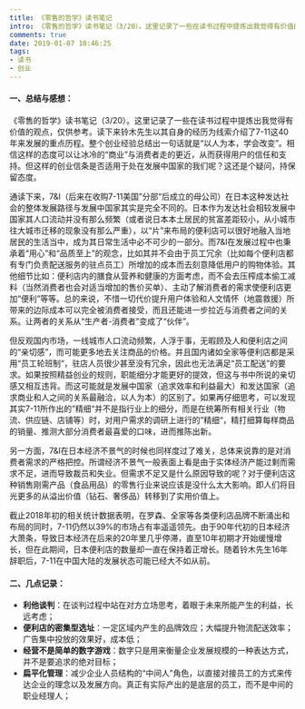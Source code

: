```yaml
---
title: 《零售的哲学》读书笔记
intro: 《零售的哲学》读书笔记（3/20）。这里记录了一些在读书过程中提炼出我觉得有价值的观点，仅供参考。读下来铃木先生以其自身的经历为线索介绍了7-11这40年来发展的重点历程。整个创业经验总结出一句话就是“以人为本，学会改变”。相信这样的态度可以让冰冷的“商业”与消费者走的更近，从而获得用户的信任和支持。但这样的创业信条是否适用于处在发展中国家的我们呢？这还是个疑问，持保留态度。 
comments: true
date: 2019-01-07 10:46:25
tags:
- 读书
- 创业
---
```


#### 一、总结与感想：

《零售的哲学》读书笔记（3/20）。这里记录了一些在读书过程中提炼出我觉得有价值的观点，仅供参考。读下来铃木先生以其自身的经历为线索介绍了7-11这40年来发展的重点历程。整个创业经验总结出一句话就是“以人为本，学会改变”。相信这样的态度可以让冰冷的“商业”与消费者走的更近，从而获得用户的信任和支持。但这样的创业信条是否适用于处在发展中国家的我们呢？这还是个疑问，持保留态度。 

通读下来，7&I（后来在收购7-11美国”分部“后成立的母公司）在日本这种发达社会的整体发展路径与发展中国家其实是完全不同的。日本作为发达社会相较发展中国家其人口流动并没有那么频繁（或者说日本本土居民的贫富差距较小，从小城市往大城市迁移的现象没有那么严重），以“片”来布局的便利店可以很好地融入当地居民的生活当中，成为其日常生活中必不可少的一部分。而7&I在发展过程中也秉承着“用心”和“品质至上”的观念，比如其并不会由于员工冗余（比如每个便利店都有专门负责配送服务的驻点员工）所增加的成本而去刻意降低用户的购物体验。其他细节比如：便利店内的膳食从营养和健康的方面考虑，而不会去压榨成本偷工减料（当然消费者也会对适当增加的售价买单）、主动了解消费者的需求使便利店更加“便利”等等。总的来说，不惜一切代价提升用户体验和人文情怀（地震救援）所带来的边际成本可以完全被消费者接受，而且还能进一步拉近与消费者之间的关系。让两者的关系从“生产者-消费者”变成了“伙伴”。 

但反观国内市场，一线城市人口流动频繁，人浮于事，无暇顾及人和便利店之间的“亲切感”，而可能更多地去关注商品的价格。并且国内诸如全家等便利店都是采用“员工轮班制“，驻店人员很少甚至没有冗余，因此也无法满足“员工配送”的要求。如果按照精益创业的规则，职能细分才能更好的提效，但这与书中所说的亲切感又相互违背。而这可能就是发展中国家（追求效率和利益最大）和发达国家（追求商业和人之间的关系最融洽，以人为本）的区别了。如果再仔细思考，可以发现其实7-11所作出的”精细“并不是指行业上的细分，而是在统筹所有相关行业（物流、供应链、店铺等）时，对用户需求的调研上进行的”精细“，精打细算每样商品的销量、推测大部分消费者最喜爱的口味，进而推陈出新。 

另一方面，7&I在日本经济不景气的时候也同样度过了难关，总体来说靠的是对消费者需求的严格把控。所谓经济不景气一般表面上看是由于实体经济产能过剩而需求不足，进而导致裁员和失业。但需求不足又是什么原因导致的呢？对于便利店这种销售刚需产品（食品用品）的零售行业来说应该是没什么太大影响。即人们将目光更多的从溢出价值（钻石、奢侈品）转移到了实用价值上。 

截止2018年初的相关统计数据表明，在罗森、全家等各类便利店品牌不断涌出和布局的同时，7-11仍然以39%的市场占有率遥遥领先。由于90年代初的日本经济大萧条，导致日本经济在后来的20年里几乎停滞，直至10年初期才开始缓慢增长，但在此期间，日本便利店的数量却一直在保持着正增长。随着铃木先生16年辞职后，7-11在中国大陆的发展状态可能已经大不如从前。 


#### 二、几点记录：

* **利他谈判**：在谈判过程中站在对方立场思考，着眼于未来所能产生的利益，长远考虑； 
* **便利店的密集型选址**：一定区域内产生的品牌效应；大幅提升物流配送效率；广告集中投放的效果好，成本低； 
* **经营不是简单的数字游戏**：数字只是用来衡量企业发展规模的一种表达方式，并不是要追求的绝对目标； 
* **扁平化管理**：减少企业人员结构的“中间人”角色，以直接对接员工的方式来传达企业的理念以及发展方向。真正有实际产出的是底层的员工，而不是中间的职业经理人； 
